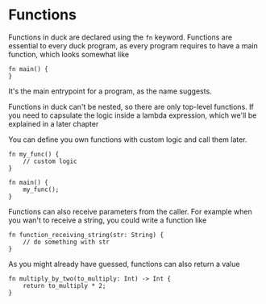 # Functions
Functions in duck are declared using the `fn` keyword. Functions are essential to every duck program, as every program requires to have a main function, which looks somewhat like
```duck
fn main() {
}
```
It's the main entrypoint for a program, as the name suggests.

Functions in duck can't be nested, so there are only top-level functions. If you need to capsulate the logic inside a lambda expression, which we'll be explained in a later chapter

You can define you own functions with custom logic and call them later.
```duck
fn my_func() {
    // custom logic
}

fn main() {
    my_func();
}
```

Functions can also receive parameters from the caller. For example when you wan't to receive a string, you could write a function like

```duck
fn function_receiving_string(str: String) {
    // do something with str
}
```

As you might already have guessed, functions can also return a value

```duck
fn multiply_by_two(to_multiply: Int) -> Int {
    return to_multiply * 2;
}
```
